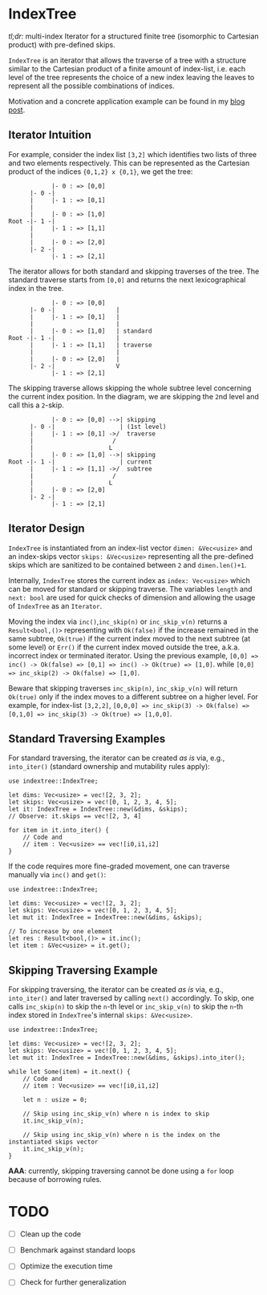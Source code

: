 # IndexTree

*tl;dr:* multi-index Iterator for a structured finite tree (isomorphic to Cartesian product)
  with pre-defined skips.

`IndexTree` is an iterator that allows the traverse of a tree with a structure similar to the
  Cartesian product of a finite amount of index-list, i.e. each level of the tree represents the choice
  of a new index leaving the leaves to represent all the possible combinations of indices.

Motivation and a concrete application example can be
  found in my [blog post](https://charlietrip.neocities.org/blog/240131-rust-aessolver).


## Iterator Intuition

For example, consider the index list `[3,2]` which identifies two lists of three and two elements
  respectively.
  This can be represented as the Cartesian product of the indices `{0,1,2} x {0,1}`, we get the tree:

```{verbatim}
            |- 0 : => [0,0]
      |- 0 -|
      |     |- 1 : => [0,1]
      |
      |     |- 0 : => [1,0]
Root -|- 1 -|
      |     |- 1 : => [1,1]
      |
      |     |- 0 : => [2,0]
      |- 2 -|
            |- 1 : => [2,1]
```

The iterator allows for both standard and skipping traverses of the tree.
  The standard traverse starts from `[0,0]` and returns the next lexicographical index in the tree.

```{verbatim}
            |- 0 : => [0,0]   
      |- 0 -|                 |
      |     |- 1 : => [0,1]   | 
      |                       |
      |     |- 0 : => [1,0]   | standard
Root -|- 1 -|                 |
      |     |- 1 : => [1,1]   | traverse
      |                       |
      |     |- 0 : => [2,0]   |
      |- 2 -|                 V
            |- 1 : => [2,1]   
```

The skipping traverse allows skipping the whole subtree level concerning the current index position.
  In the diagram, we are skipping the `2`nd level and call this a `2`-skip.

```{verbatim}
            |- 0 : => [0,0] -->| skipping 
      |- 0 -|                  | (1st level)
      |     |- 1 : => [0,1] ->/  traverse
      |                      /
      |                     L
      |     |- 0 : => [1,0] -->| skipping 
Root -|- 1 -|                  | current
      |     |- 1 : => [1,1] ->/  subtree 
      |                      / 
      |                     L  
      |     |- 0 : => [2,0] 
      |- 2 -|               
            |- 1 : => [2,1] 
```



## Iterator Design

`IndexTree` is instantiated from an index-list vector `dimen: &Vec<usize>` and an index-skips vector
  `skips: &Vec<usize>` representing all the pre-defined skips which are sanitized to be contained 
  between `2` and `dimen.len()+1`.

Internally, `IndexTree` stores the current index as `index: Vec<usize>` which can be moved for
  standard or skipping traverse.
The variables `length` and `next: bool` are used for quick checks of dimension and allowing
the usage of `IndexTree` as an `Iterator`.

Moving the index via `inc()`,`inc_skip(n)` or `inc_skip_v(n)` returns a `Result<bool,()>` representing
  with `Ok(false)` if the increase remained in the same subtree, `Ok(true)` if the current index
  moved to the next subtree (at some level) or `Err()` if the current index moved outside the
  tree, a.k.a. incorrect index or terminated iterator.
  Using the previous example, `[0,0] => inc() -> Ok(false) => [0,1] => inc() -> Ok(true) => [1,0]`.
  while `[0,0] => inc_skip(2) -> Ok(false) => [1,0]`.

Beware that skipping traverses `inc_skip(n)`, `inc_skip_v(n)` will return `Ok(true)` only if
  the index moves to a different subtree on a higher level.
  For example, for index-list `[3,2,2]`,
  `[0,0,0] => inc_skip(3) -> Ok(false) => [0,1,0] => inc_skip(3) -> Ok(true) => [1,0,0]`.



## Standard Traversing Examples

For standard traversing, the iterator can be created *as is* via, e.g., `into_iter()`
(standard ownership and mutability rules apply):

```
use indextree::IndexTree;

let dims: Vec<usize> = vec![2, 3, 2];
let skips: Vec<usize> = vec![0, 1, 2, 3, 4, 5];
let it: IndexTree = IndexTree::new(&dims, &skips);
// Observe: it.skips == vec![2, 3, 4]

for item in it.into_iter() {
    // Code and
    // item : Vec<usize> == vec![i0,i1,i2]
}
```

If the code requires more fine-graded movement, one can traverse manually via `inc()` and `get()`:

```
use indextree::IndexTree;

let dims: Vec<usize> = vec![2, 3, 2];
let skips: Vec<usize> = vec![0, 1, 2, 3, 4, 5];
let mut it: IndexTree = IndexTree::new(&dims, &skips);

// To increase by one element
let res : Result<bool,()> = it.inc();
let item : &Vec<usize> = it.get(); 
```




## Skipping Traversing Example

For skipping traversing, the iterator can be created *as is* via, e.g., `into_iter()` and later
  traversed by calling `next()` accordingly.
  To skip, one calls `inc_skip(n)` to skip the `n`-th level or `inc_skip_v(n)` to skip the `n`-th
  index stored in `IndexTree`'s internal `skips: &Vec<usize>`.

```
use indextree::IndexTree;

let dims: Vec<usize> = vec![2, 3, 2];
let skips: Vec<usize> = vec![0, 1, 2, 3, 4, 5];
let mut it: IndexTree = IndexTree::new(&dims, &skips).into_iter();

while let Some(item) = it.next() {
    // Code and
    // item : Vec<usize> == vec![i0,i1,i2]
    
    let n : usize = 0;
    
    // Skip using inc_skip_v(n) where n is index to skip
    it.inc_skip_v(n);
    
    // Skip using inc_skip_v(n) where n is the index on the instantiated skips vector
    it.inc_skip_v(n);
}
```


**AAA**: currently, skipping traversing cannot be done using a `for` loop because of borrowing rules.



# TODO

- [ ] Clean up the code
- [ ] Benchmark against standard loops
- [ ] Optimize the execution time
- [ ] Check for further generalization

